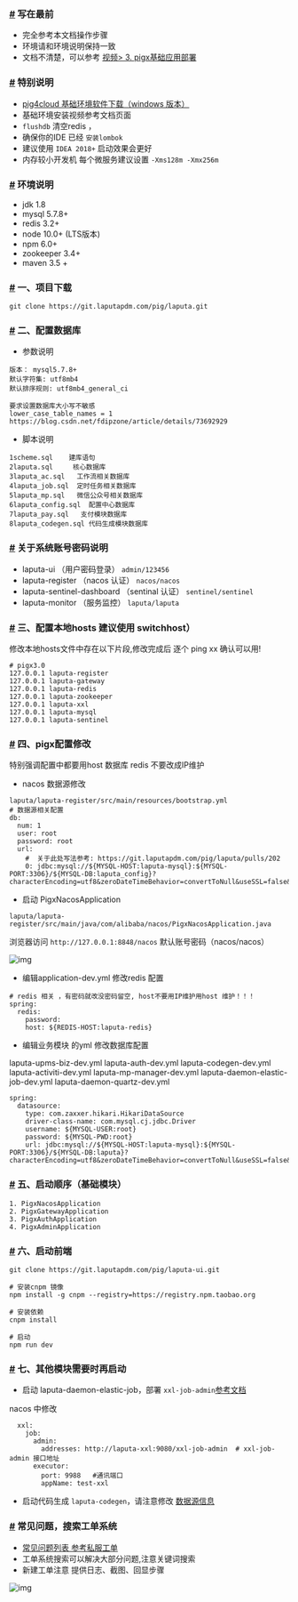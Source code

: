 ### [#](https://laputapdm.com/doc/laputa/laputa-deploy#写在最前) 写在最前

- 完全参考本文档操作步骤
- 环境请和环境说明保持一致
- 文档不清楚，可以参考 [视频> 3. pigx基础应用部署](https://laputapdm.com/video)

### [#](https://laputapdm.com/doc/laputa/laputa-deploy#特别说明) 特别说明

- [pig4cloud 基础环境软件下载（windows 版本）](https://pan.baidu.com/s/1uuxy3o2AzvBPceu6bjeRGA)
- 基础环境安装视频参考文档页面
- `flushdb` 清空redis ，
- 确保你的IDE 已经 `安装lombok`
- 建议使用 `IDEA 2018+` 启动效果会更好
- 内存较小开发机 每个微服务建议设置 `-Xms128m -Xmx256m`

### [#](https://laputapdm.com/doc/laputa/laputa-deploy#环境说明) 环境说明

- jdk 1.8
- mysql 5.7.8+
- redis 3.2+
- node 10.0+ (LTS版本)
- npm 6.0+
- zookeeper 3.4+
- maven 3.5 +

### [#](https://laputapdm.com/doc/laputa/laputa-deploy#一、项目下载) 一、项目下载

```
git clone https://git.laputapdm.com/pig/laputa.git
```

### [#](https://laputapdm.com/doc/laputa/laputa-deploy#二、配置数据库) 二、配置数据库

- 参数说明

```
版本： mysql5.7.8+
默认字符集: utf8mb4
默认排序规则: utf8mb4_general_ci

要求设置数据库大小写不敏感
lower_case_table_names = 1  
https://blog.csdn.net/fdipzone/article/details/73692929
```

- 脚本说明

```
1scheme.sql    建库语句
2laputa.sql     核心数据库
3laputa_ac.sql   工作流相关数据库
4laputa_job.sql  定时任务相关数据库
5laputa_mp.sql   微信公众号相关数据库
6laputa_config.sql  配置中心数据库
7laputa_pay.sql   支付模块数据库
8laputa_codegen.sql 代码生成模块数据库
```

### [#](https://laputapdm.com/doc/laputa/laputa-deploy#关于系统账号密码说明) 关于系统账号密码说明

- laputa-ui （用户密码登录） `admin/123456`
- laputa-register （nacos 认证） `nacos/nacos`
- laputa-sentinel-dashboard （sentinal 认证） `sentinel/sentinel`
- laputa-monitor （服务监控） `laputa/laputa`

### [#](https://laputapdm.com/doc/laputa/laputa-deploy#三、配置本地hosts-建议使用-switchhost）) 三、配置本地hosts 建议使用 switchhost）

修改本地hosts文件中存在以下片段,修改完成后 逐个 ping xx 确认可以用!

```
# pigx3.0  
127.0.0.1 laputa-register
127.0.0.1 laputa-gateway
127.0.0.1 laputa-redis
127.0.0.1 laputa-zookeeper
127.0.0.1 laputa-xxl
127.0.0.1 laputa-mysql
127.0.0.1 laputa-sentinel
```

### [#](https://laputapdm.com/doc/laputa/laputa-deploy#四、pigx配置修改) 四、pigx配置修改

特别强调配置中都要用host 数据库 redis 不要改成IP维护

- nacos 数据源修改

```
laputa/laputa-register/src/main/resources/bootstrap.yml
# 数据源相关配置
db:
  num: 1
  user: root
  password: root
  url:
    #  关于此处写法参考: https://git.laputapdm.com/pig/laputa/pulls/202 
    0: jdbc:mysql://${MYSQL-HOST:laputa-mysql}:${MYSQL-PORT:3306}/${MYSQL-DB:laputa_config}?characterEncoding=utf8&zeroDateTimeBehavior=convertToNull&useSSL=false&useJDBCCompliantTimezoneShift=true&useLegacyDatetimeCode=false&serverTimezone=GMT%2B8&nullCatalogMeansCurrent=true&allowPublicKeyRetrieval=true
```

- 启动 PigxNacosApplication

```
laputa/laputa-register/src/main/java/com/alibaba/nacos/PigxNacosApplication.java  
```

浏览器访问 `http://127.0.0.1:8848/nacos` 默认账号密码（nacos/nacos）

![img](http://pic.laputapdm.com/20190503115954_0MVDKu_Screenshot.jpeg)

- 编辑application-dev.yml 修改redis 配置

```
# redis 相关 ，有密码就改没密码留空, host不要用IP维护用host 维护！！！
spring:
  redis:
    password:   
    host: ${REDIS-HOST:laputa-redis}
```

- 编辑业务模块 的yml 修改数据库配置

laputa-upms-biz-dev.yml
laputa-auth-dev.yml
laputa-codegen-dev.yml
laputa-activiti-dev.yml
laputa-mp-manager-dev.yml
laputa-daemon-elastic-job-dev.yml
laputa-daemon-quartz-dev.yml

```
spring:
  datasource:
    type: com.zaxxer.hikari.HikariDataSource
    driver-class-name: com.mysql.cj.jdbc.Driver
    username: ${MYSQL-USER:root}
    password: ${MYSQL-PWD:root}
    url: jdbc:mysql://${MYSQL-HOST:laputa-mysql}:${MYSQL-PORT:3306}/${MYSQL-DB:laputa}?characterEncoding=utf8&zeroDateTimeBehavior=convertToNull&useSSL=false&useJDBCCompliantTimezoneShift=true&useLegacyDatetimeCode=false&serverTimezone=GMT%2B8&allowMultiQueries=true
```

### [#](https://laputapdm.com/doc/laputa/laputa-deploy#五、启动顺序（基础模块）) 五、启动顺序（基础模块）

```
1. PigxNacosApplication   
2. PigxGatewayApplication  
3. PigxAuthApplication 
4. PigxAdminApplication  
```

### [#](https://laputapdm.com/doc/laputa/laputa-deploy#六、启动前端) 六、启动前端

```
git clone https://git.laputapdm.com/pig/laputa-ui.git

# 安装cnpm 镜像
npm install -g cnpm --registry=https://registry.npm.taobao.org

# 安装依赖
cnpm install

# 启动
npm run dev
```

### [#](https://laputapdm.com/doc/laputa/laputa-deploy#七、其他模块需要时再启动) 七、其他模块需要时再启动

- 启动 laputa-daemon-elastic-job，部署 `xxl-job-admin`[参考文档](https://laputapdm.com/doc/laputa/laputa-xxl-job)

nacos 中修改

```
  xxl:
    job:
      admin:
        addresses: http://laputa-xxl:9080/xxl-job-admin  # xxl-job-admin 接口地址
      executor:
        port: 9988   #通讯端口
        appName: test-xxl
```

- 启动代码生成 `laputa-codegen`，请注意修改 [数据源信息](https://git.laputapdm.com/pig/laputa/issues/573)

### [#](https://laputapdm.com/doc/laputa/laputa-deploy#常见问题，搜索工单系统) 常见问题，搜索工单系统

- [常见问题列表 参考私服工单](https://git.laputapdm.com/pig/laputa/issues?q=&type=all&sort=&state=closed&labels=77&milestone=0&assignee=0)
- 工单系统搜索可以解决大部分问题,注意关键词搜索
- 新建工单注意 提供日志、截图、回显步骤

![img](http://laputa.vip/20191006112903_8nV70h_%E6%8A%80%E6%9C%AF%E9%97%AE%E9%A2%98%E8%A7%A3%E5%86%B3%E6%B5%81%E7%A8%8B.jpeg)
